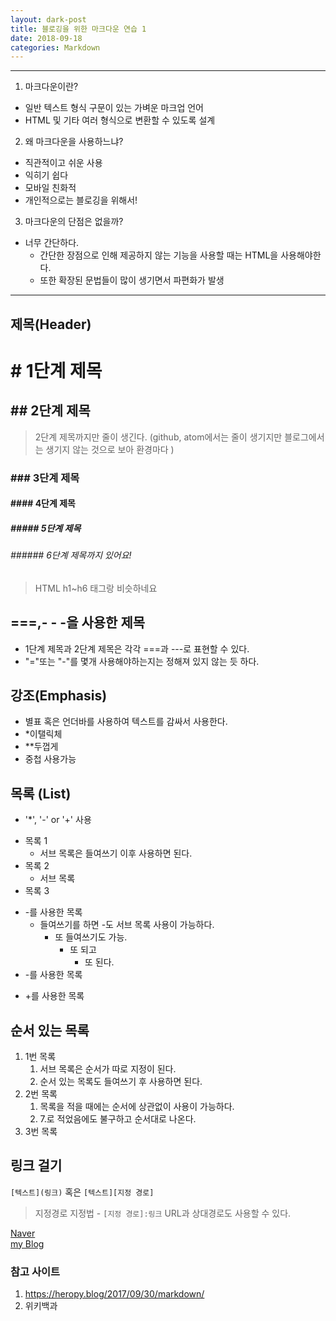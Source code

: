 ```yaml
---
layout: dark-post
title: 블로깅을 위한 마크다운 연습 1
date: 2018-09-18
categories: Markdown
---
```

---
1. 마크다운이란?
- 일반 텍스트 형식 구문이 있는 가벼운 마크업 언어
- HTML 및 기타 여러 형식으로 변환할 수 있도록 설계

2. 왜 마크다운을 사용하느냐?
- 직관적이고 쉬운 사용
- 익히기 쉽다
- 모바일 친화적 
- 개인적으로는 블로깅을 위해서!

3. 마크다운의 단점은 없을까?
- 너무 간단하다.
	- 간단한 장점으로 인해 제공하지 않는 기능을 사용할 때는 HTML을 사용해야한다.
	- 또한 확장된 문법들이 많이 생기면서 파편화가 발생
---
## 제목(Header)
# # 1단계 제목
## ## 2단계 제목
> 2단계 제목까지만 줄이 생긴다.
> (github, atom에서는 줄이 생기지만 블로그에서는 생기지 않는 것으로 보아 환경마다 )

### ### 3단계 제목
#### #### 4단계 제목
##### ##### 5단계 제목
###### ###### 6단계 제목까지 있어요! 
> HTML h1~h6 태그랑 비슷하네요

## ===,- - -을 사용한 제목
- 1단계 제목과 2단계 제목은 각각 ===과 ---로 표현할 수 있다.
- "="또는 "-"를 몇개 사용해야하는지는 정해져 있지 않는 듯 하다.

## 강조(Emphasis)
- 별표 혹은 언더바를 사용하여 텍스트를 감싸서 사용한다.
- *이탤릭체
- **두껍게 
- 중첩 사용가능

## 목록 (List)
- '*', '-' or '+' 사용  
* 목록 1
	* 서브 목록은 들여쓰기 이후 사용하면 된다.
* 목록 2
	* 서브 목록
* 목록 3
- -를 사용한 목록
	- 들여쓰기를 하면 -도 서브 목록 사용이 가능하다.
		- 또 들여쓰기도 가능.
			- 또 되고
				- 또 된다.
- -를 사용한 목록
+ +를 사용한 목록

## 순서 있는 목록
1. 1번 목록
	1. 서브 목록은 순서가 따로 지정이 된다.
	2. 순서 있는 목록도 들여쓰기 후 사용하면 된다.
2. 2번 목록
	1. 목록을 적을 때에는 순서에 상관없이 사용이 가능하다.
	7. 7.로 적었음에도 불구하고 순서대로 나온다.
3. 3번 목록

## 링크 걸기 
`[텍스트](링크)` 혹은 `[텍스트][지정 경로]`
>지정경로 지정법 - `[지정 경로]:링크`
>URL과 상대경로도 사용할 수 있다.

[Naver](http://www.naver.com)  
[my Blog][내 블로그]  

[내 블로그]: https://geunsuheo.github.io

### 참고 사이트
1. https://heropy.blog/2017/09/30/markdown/
1. 위키백과

